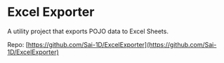 # Excel Exporter

A utility project that exports POJO data to Excel Sheets. 

Repo:  [https://github.com/Sai-1D/ExcelExporter](https://github.com/Sai-1D/ExcelExporter)